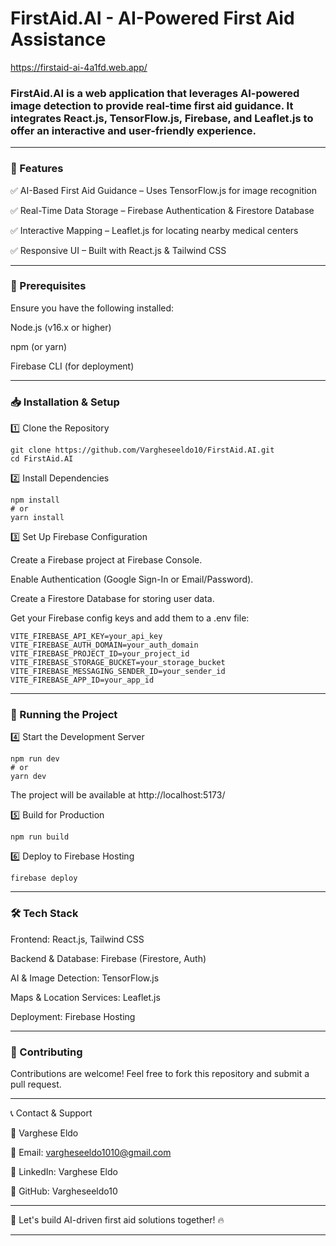 

# FirstAid.AI - AI-Powered First Aid Assistance

https://firstaid-ai-4a1fd.web.app/

### FirstAid.AI is a web application that leverages AI-powered image detection to provide real-time first aid guidance. It integrates React.js, TensorFlow.js, Firebase, and Leaflet.js to offer an interactive and user-friendly experience.


---

### 🚀 Features

✅ AI-Based First Aid Guidance – Uses TensorFlow.js for image recognition

✅ Real-Time Data Storage – Firebase Authentication & Firestore Database

✅ Interactive Mapping – Leaflet.js for locating nearby medical centers

✅ Responsive UI – Built with React.js & Tailwind CSS


---

### 📌 Prerequisites

Ensure you have the following installed:

Node.js (v16.x or higher)

npm (or yarn)

Firebase CLI (for deployment)



---

### 📥 Installation & Setup

1️⃣ Clone the Repository
```
git clone https://github.com/Vargheseeldo10/FirstAid.AI.git
cd FirstAid.AI
```

2️⃣ Install Dependencies
```
npm install
# or
yarn install
```
3️⃣ Set Up Firebase Configuration

Create a Firebase project at Firebase Console.

Enable Authentication (Google Sign-In or Email/Password).

Create a Firestore Database for storing user data.

Get your Firebase config keys and add them to a .env file:

```
VITE_FIREBASE_API_KEY=your_api_key
VITE_FIREBASE_AUTH_DOMAIN=your_auth_domain
VITE_FIREBASE_PROJECT_ID=your_project_id
VITE_FIREBASE_STORAGE_BUCKET=your_storage_bucket
VITE_FIREBASE_MESSAGING_SENDER_ID=your_sender_id
VITE_FIREBASE_APP_ID=your_app_id
```

---

### 🚀 Running the Project

4️⃣ Start the Development Server
```
npm run dev
# or
yarn dev
```
The project will be available at
 http://localhost:5173/

5️⃣ Build for Production
```
npm run build
```
6️⃣ Deploy to Firebase Hosting
```
firebase deploy
```

---

### 🛠 Tech Stack

Frontend: React.js, Tailwind CSS

Backend & Database: Firebase (Firestore, Auth)

AI & Image Detection: TensorFlow.js

Maps & Location Services: Leaflet.js

Deployment: Firebase Hosting




---

### 📌 Contributing

Contributions are welcome! Feel free to fork this repository and submit a pull request.


---

📞 Contact & Support

💬 Varghese Eldo

📧 Email: vargheseeldo1010@gmail.com

💼 LinkedIn: Varghese Eldo

🔗 GitHub: Vargheseeldo10



---

🚀 Let's build AI-driven first aid solutions together! 🔥


---



